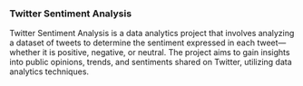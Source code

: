 ### Twitter Sentiment Analysis
Twitter Sentiment Analysis is a data analytics project that involves analyzing a dataset of tweets to determine the sentiment expressed in each tweet—whether it is positive, negative, or neutral. The project aims to gain insights into public opinions, trends, and sentiments shared on Twitter, utilizing data analytics techniques.
